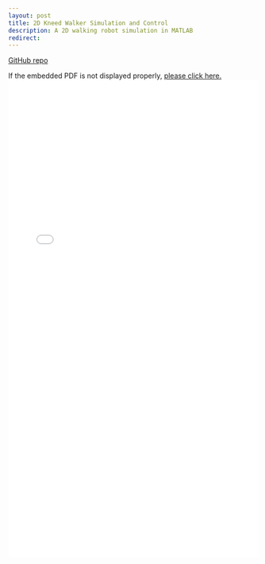 ```yaml
---
layout: post
title: 2D Kneed Walker Simulation and Control
description: A 2D walking robot simulation in MATLAB
redirect: 
---
```


[GitHub repo](https://github.com/Sparkliner/kneed-walker-matlab)

If the embedded PDF is not displayed properly, <a href="{{site.baseurl}}/assets/files/pdf/Controls_Comparison.pdf" target="_blank">please click here.</a> <embed src="{{site.baseurl}}/assets/files/pdf/Controls_Comparison.pdf" style="width:100%; height:100vw" />